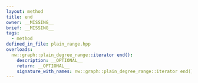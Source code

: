 ```yaml
---
layout: method
title: end
owner: __MISSING__
brief: __MISSING__
tags:
  - method
defined_in_file: plain_range.hpp
overloads:
  nw::graph::plain_degree_range::iterator end():
    description: __OPTIONAL__
    return: __OPTIONAL__
    signature_with_names: nw::graph::plain_degree_range::iterator end()
---
```

